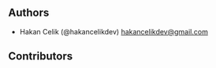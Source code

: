 ## Authors

- Hakan Celik (@hakancelikdev) <hakancelikdev@gmail.com>

## Contributors

<!-- Please write your name alphabetically. -->
